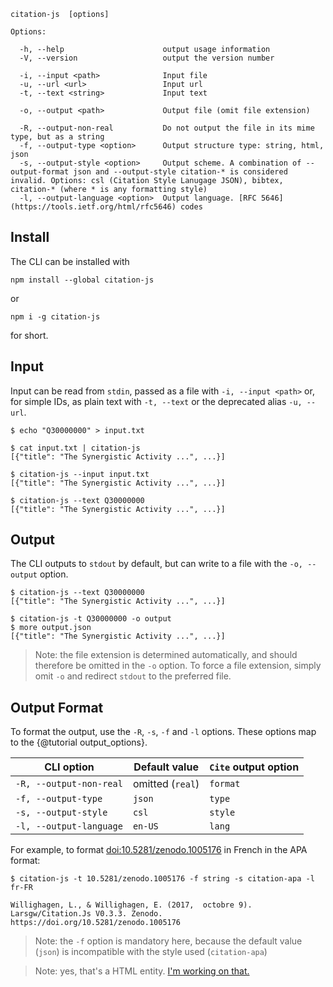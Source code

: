 ```
citation-js  [options]

Options:

  -h, --help                      output usage information
  -V, --version                   output the version number
  
  -i, --input <path>              Input file
  -u, --url <url>                 Input url
  -t, --text <string>             Input text
  
  -o, --output <path>             Output file (omit file extension)
  
  -R, --output-non-real           Do not output the file in its mime type, but as a string
  -f, --output-type <option>      Output structure type: string, html, json
  -s, --output-style <option>     Output scheme. A combination of --output-format json and --output-style citation-* is considered invalid. Options: csl (Citation Style Lanugage JSON), bibtex, citation-* (where * is any formatting style)
  -l, --output-language <option>  Output language. [RFC 5646](https://tools.ietf.org/html/rfc5646) codes
```
## Install

The CLI can be installed with

    npm install --global citation-js

or

    npm i -g citation-js

for short.

## Input

Input can be read from `stdin`, passed as a file with `-i, --input <path>` or, for simple IDs, as plain text with `-t, --text` or the deprecated alias `-u, --url`.

    $ echo "Q30000000" > input.txt
    
    $ cat input.txt | citation-js
    [{"title": "The Synergistic Activity ...", ...}]

    $ citation-js --input input.txt
    [{"title": "The Synergistic Activity ...", ...}]

    $ citation-js --text Q30000000
    [{"title": "The Synergistic Activity ...", ...}]

## Output

The CLI outputs to `stdout` by default, but can write to a file with the `-o, --output` option.

    $ citation-js --text Q30000000
    [{"title": "The Synergistic Activity ...", ...}]
    
    $ citation-js -t Q30000000 -o output
    $ more output.json
    [{"title": "The Synergistic Activity ...", ...}]

> Note: the file extension is determined automatically, and should therefore be omitted in the `-o` option. To force a file extension, simply omit `-o` and redirect `stdout` to the preferred file.

## Output Format

To format the output, use the `-R`, `-s`, `-f` and `-l` options. These options map to the {@tutorial output_options}.

| CLI option              | Default value    | `Cite` output option |
|-------------------------|------------------|----------------------|
| `-R, --output-non-real` | omitted (`real`) | `format`             |
| `-f, --output-type`     | `json`           | `type`               |
| `-s, --output-style`    | `csl`            | `style`              |
| `-l, --output-language` | `en-US`          | `lang`               |

For example, to format [doi:10.5281/zenodo.1005176](https://doi.org/10.5281/zenodo.1005176) in French in the APA format:

    $ citation-js -t 10.5281/zenodo.1005176 -f string -s citation-apa -l fr-FR

    Willighagen, L., & Willighagen, E. (2017,  octobre 9). Larsgw/Citation.Js V0.3.3. Zenodo. https://doi.org/10.5281/zenodo.1005176

> Note: the `-f` option is mandatory here, because the default value (`json`) is incompatible with the style used (`citation-apa`)

> Note: yes, that's a HTML entity. [I'm working on that.](https://github.com/larsgw/citation.js/issues/74)
